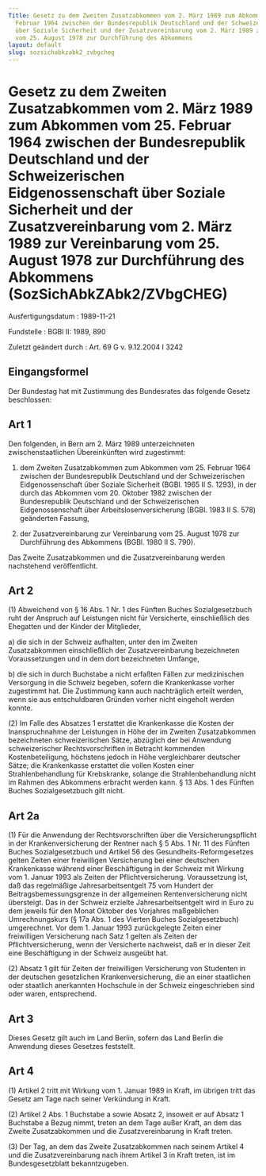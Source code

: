 ```yaml
---
Title: Gesetz zu dem Zweiten Zusatzabkommen vom 2. März 1989 zum Abkommen vom 25.
  Februar 1964 zwischen der Bundesrepublik Deutschland und der Schweizerischen Eidgenossenschaft
  über Soziale Sicherheit und der Zusatzvereinbarung vom 2. März 1989 zur Vereinbarung
  vom 25. August 1978 zur Durchführung des Abkommens
layout: default
slug: sozsichabkzabk2_zvbgcheg
---
```


# Gesetz zu dem Zweiten Zusatzabkommen vom 2. März 1989 zum Abkommen vom 25. Februar 1964 zwischen der Bundesrepublik Deutschland und der Schweizerischen Eidgenossenschaft über Soziale Sicherheit und der Zusatzvereinbarung vom 2. März 1989 zur Vereinbarung vom 25. August 1978 zur Durchführung des Abkommens (SozSichAbkZAbk2/ZVbgCHEG)

Ausfertigungsdatum
:   1989-11-21

Fundstelle
:   BGBl II: 1989, 890

Zuletzt geändert durch
:   Art. 69 G v. 9.12.2004 I 3242


## Eingangsformel

Der Bundestag hat mit Zustimmung des Bundesrates das folgende Gesetz
beschlossen:


## Art 1

Den folgenden, in Bern am 2. März 1989 unterzeichneten
zwischenstaatlichen Übereinkünften wird zugestimmt:

1.  dem Zweiten Zusatzabkommen zum Abkommen vom 25. Februar 1964 zwischen
    der Bundesrepublik Deutschland und der Schweizerischen
    Eidgenossenschaft über Soziale Sicherheit (BGBl. 1965 II S. 1293), in
    der durch das Abkommen vom 20. Oktober 1982 zwischen der
    Bundesrepublik Deutschland und der Schweizerischen Eidgenossenschaft
    über Arbeitslosenversicherung (BGBl. 1983 II S. 578) geänderten
    Fassung,


2.  der Zusatzvereinbarung zur Vereinbarung vom 25. August 1978 zur
    Durchführung des Abkommens (BGBl. 1980 II S. 790).



Das Zweite Zusatzabkommen und die Zusatzvereinbarung werden
nachstehend veröffentlicht.


## Art 2

(1) Abweichend von § 16 Abs. 1 Nr. 1 des Fünften Buches
Sozialgesetzbuch ruht der Anspruch auf Leistungen nicht für
Versicherte, einschließlich des Ehegatten und der Kinder der
Mitglieder,

a)  die sich in der Schweiz aufhalten, unter den im Zweiten Zusatzabkommen
    einschließlich der Zusatzvereinbarung bezeichneten Voraussetzungen und
    in dem dort bezeichneten Umfange,


b)  die sich in durch Buchstabe a nicht erfaßten Fällen zur medizinischen
    Versorgung in die Schweiz begeben, sofern die Krankenkasse vorher
    zugestimmt hat. Die Zustimmung kann auch nachträglich erteilt werden,
    wenn sie aus entschuldbaren Gründen vorher nicht eingeholt werden
    konnte.




(2) Im Falle des Absatzes 1 erstattet die Krankenkasse die Kosten der
Inanspruchnahme der Leistungen in Höhe der im Zweiten Zusatzabkommen
bezeichneten schweizerischen Sätze, abzüglich der bei Anwendung
schweizerischer Rechtsvorschriften in Betracht kommenden
Kostenbeteiligung, höchstens jedoch in Höhe vergleichbarer deutscher
Sätze; die Krankenkasse erstattet die vollen Kosten einer
Strahlenbehandlung für Krebskranke, solange die Strahlenbehandlung
nicht im Rahmen des Abkommens erbracht werden kann. § 13 Abs. 1 des
Fünften Buches Sozialgesetzbuch gilt nicht.


## Art 2a

(1) Für die Anwendung der Rechtsvorschriften über die
Versicherungspflicht in der Krankenversicherung der Rentner nach § 5
Abs. 1 Nr. 11 des Fünften Buches Sozialgesetzbuch und Artikel 56 des
Gesundheits-Reformgesetzes gelten Zeiten einer freiwilligen
Versicherung bei einer deutschen Krankenkasse während einer
Beschäftigung in der Schweiz mit Wirkung vom 1. Januar 1993 als Zeiten
der Pflichtversicherung. Voraussetzung ist, daß das regelmäßige
Jahresarbeitsentgelt 75 vom Hundert der Beitragsbemessungsgrenze in
der allgemeinen Rentenversicherung nicht übersteigt. Das in der
Schweiz erzielte Jahresarbeitsentgelt wird in Euro zu dem jeweils für
den Monat Oktober des Vorjahres maßgeblichen Umrechnungskurs (§ 17a
Abs. 1 des Vierten Buches Sozialgesetzbuch) umgerechnet. Vor dem 1.
Januar 1993 zurückgelegte Zeiten einer freiwilligen Versicherung nach
Satz 1 gelten als Zeiten der Pflichtversicherung, wenn der Versicherte
nachweist, daß er in dieser Zeit eine Beschäftigung in der Schweiz
ausgeübt hat.

(2) Absatz 1 gilt für Zeiten der freiwilligen Versicherung von
Studenten in der deutschen gesetzlichen Krankenversicherung, die an
einer staatlichen oder staatlich anerkannten Hochschule in der Schweiz
eingeschrieben sind oder waren, entsprechend.


## Art 3

Dieses Gesetz gilt auch im Land Berlin, sofern das Land Berlin die
Anwendung dieses Gesetzes feststellt.


## Art 4

(1) Artikel 2 tritt mit Wirkung vom 1. Januar 1989 in Kraft, im
übrigen tritt das Gesetz am Tage nach seiner Verkündung in Kraft.

(2) Artikel 2 Abs. 1 Buchstabe a sowie Absatz 2, insoweit er auf
Absatz 1 Buchstabe a Bezug nimmt, treten an dem Tage außer Kraft, an
dem das Zweite Zusatzabkommen und die Zusatzvereinbarung in Kraft
treten.

(3) Der Tag, an dem das Zweite Zusatzabkommen nach seinem Artikel 4
und die Zusatzvereinbarung nach ihrem Artikel 3 in Kraft treten, ist
im Bundesgesetzblatt bekanntzugeben.

